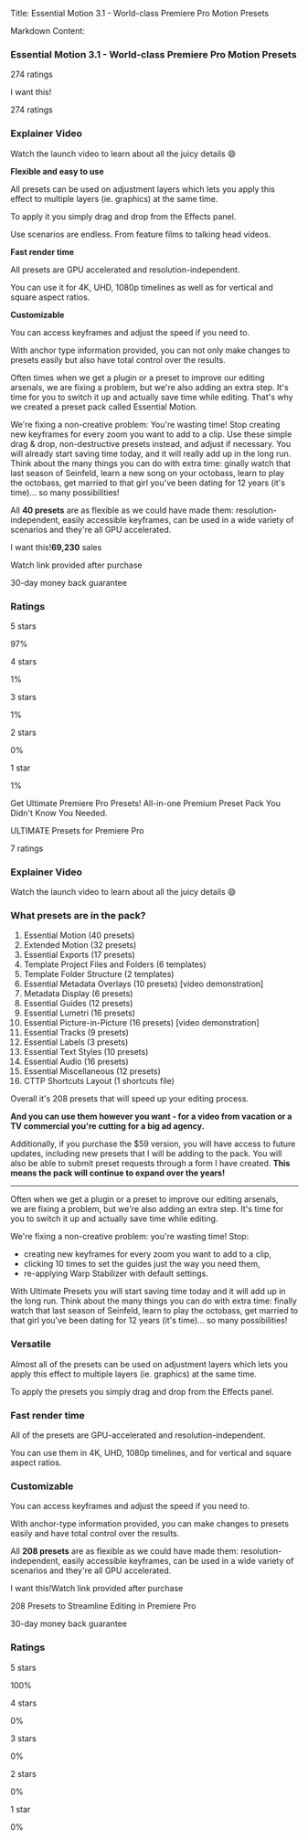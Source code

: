 Title: Essential Motion 3.1 - World-class Premiere Pro Motion Presets

Markdown Content:
### Essential Motion 3.1 - World-class Premiere Pro Motion Presets

274 ratings

I want this!

274 ratings

### Explainer Video

Watch the launch video to learn about all the juicy details 😄

**Flexible and easy to use**

All presets can be used on adjustment layers which lets you apply this effect to multiple layers (ie. graphics) at the same time.

To apply it you simply drag and drop from the Effects panel.

Use scenarios are endless. From feature films to talking head videos.

**Fast render time**

All presets are GPU accelerated and resolution-independent.

You can use it for 4K, UHD, 1080p timelines as well as for vertical and square aspect ratios.

**Customizable**

You can access keyframes and adjust the speed if you need to.

With anchor type information provided, you can not only make changes to presets easily but also have total control over the results.

Often times when we get a plugin or a preset to improve our editing arsenals, we are fixing a problem, but we're also adding an extra step. It's time for you to switch it up and actually save time while editing. That's why we created a preset pack called Essential Motion.

We're fixing a non-creative problem: You're wasting time! Stop creating new keyframes for every zoom you want to add to a clip. Use these simple drag & drop, non-destructive presets instead, and adjust if necessary. You will already start saving time today, and it will really add up in the long run. Think about the many things you can do with extra time: ginally watch that last season of Seinfeld, learn a new song on your octobass, learn to play the octobass, get married to that girl you've been dating for 12 years (it's time)... so many possibilities!

All **40 presets** are as flexible as we could have made them: resolution-independent, easily accessible keyframes, can be used in a wide variety of scenarios and they're all GPU accelerated.

I want this!**69,230** sales

Watch link provided after purchase

30-day money back guarantee

### Ratings

5 stars

97%

4 stars

1%

3 stars

1%

2 stars

0%

1 star

1%

Get Ultimate Premiere Pro Presets! All-in-one Premium Preset Pack You Didn't Know You Needed.

ULTIMATE Presets for Premiere Pro

7 ratings

### **Explainer Video**

Watch the launch video to learn about all the juicy details 😄

### **What presets are in the pack?**

1.  Essential Motion (40 presets)
2.  Extended Motion (32 presets)
3.  Essential Exports (17 presets)
4.  Template Project Files and Folders (6 templates)
5.  Template Folder Structure (2 templates)
6.  Essential Metadata Overlays (10 presets) \[video demonstration\]
7.  Metadata Display (6 presets)
8.  Essential Guides (12 presets)
9.  Essential Lumetri (16 presets)
10.  Essential Picture-in-Picture (16 presets) \[video demonstration\]
11.  Essential Tracks (9 presets)
12.  Essential Labels (3 presets)
13.  Essential Text Styles (10 presets)
14.  Essential Audio (16 presets)
15.  Essential Miscellaneous (12 presets)
16.  CTTP Shortcuts Layout (1 shortcuts file)

Overall it's 208 presets that will speed up your editing process.

**And you can use them however you want - for a video from vacation or a TV commercial you're cutting for a big ad agency.**

Additionally, if you purchase the $59 version, you will have access to future updates, including new presets that I will be adding to the pack. You will also be able to submit preset requests through a form I have created. **This means the pack will continue to expand over the years!**

* * *

Often when we get a plugin or a preset to improve our editing arsenals, we are fixing a problem, but we're also adding an extra step. It's time for you to switch it up and actually save time while editing.

We're fixing a non-creative problem: you're wasting time! Stop:

*   creating new keyframes for every zoom you want to add to a clip,
*   clicking 10 times to set the guides just the way you need them,
*   re-applying Warp Stabilizer with default settings.

With Ultimate Presets you will start saving time today and it will add up in the long run. Think about the many things you can do with extra time: finally watch that last season of Seinfeld, learn to play the octobass, get married to that girl you've been dating for 12 years (it's time)... so many possibilities!

### **Versatile**

Almost all of the presets can be used on adjustment layers which lets you apply this effect to multiple layers (ie. graphics) at the same time.

To apply the presets you simply drag and drop from the Effects panel.

### **Fast render time**

All of the presets are GPU-accelerated and resolution-independent.

You can use them in 4K, UHD, 1080p timelines, and for vertical and square aspect ratios.

### **Customizable**

You can access keyframes and adjust the speed if you need to.

With anchor-type information provided, you can make changes to presets easily and have total control over the results.

All **208 presets** are as flexible as we could have made them: resolution-independent, easily accessible keyframes, can be used in a wide variety of scenarios and they're all GPU accelerated.

I want this!Watch link provided after purchase

208 Presets to Streamline Editing in Premiere Pro

30-day money back guarantee

### Ratings

5 stars

100%

4 stars

0%

3 stars

0%

2 stars

0%

1 star

0%
